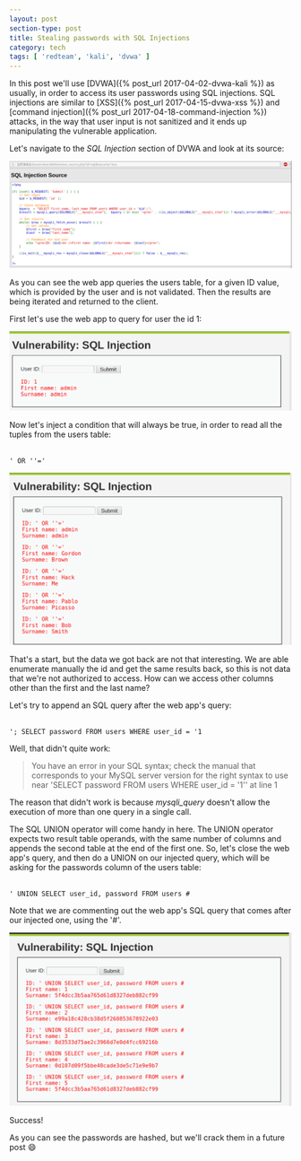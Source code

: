 ```yaml
---
layout: post
section-type: post
title: Stealing passwords with SQL Injections
category: tech
tags: [ 'redteam', 'kali', 'dvwa' ]
---
```

In this post we'll use [DVWA]({% post_url 2017-04-02-dvwa-kali %}) as usually, in order to access its user passwords using SQL injections.
SQL injections are similar to [XSS]({% post_url 2017-04-15-dvwa-xss %}) and [command injection]({% post_url 2017-04-18-command-injection %}) attacks, in the way that user input is not sanitized and it ends up manipulating the vulnerable application.

Let's navigate to the *SQL Injection* section of DVWA and look at its source:

![sqli](/img/posts/sqli/sqli-source.png)

As you can see the web app queries the users table, for a given ID value, which is provided by the user and is not validated.
Then the results are being iterated and returned to the client.

First let's use the web app to query for user the id 1:

![sqli](/img/posts/sqli/sqli.png)

Now let's inject a condition that will always be true, in order to read all the tuples from the users table:

<pre><code data-trim class="bash">
' OR ''='
</code></pre>

![sqli](/img/posts/sqli/sqli-0.png)

That's a start, but the data we got back are not that interesting.
We are able enumerate manually the id and get the same results back, so this is not data that we're not authorized to access.
How can we access other columns other than the first and the last name?

Let's try to append an SQL query after the web app's query:

<pre><code data-trim class="bash">
'; SELECT password FROM users WHERE user_id = '1
</code></pre>

Well, that didn't quite work:

> You have an error in your SQL syntax; check the manual that corresponds to your MySQL server version for the right syntax to use near 'SELECT password FROM users WHERE user_id = '1'' at line 1

The reason that didn't work is because *mysqli_query* doesn't allow the execution of more than one query in a single call.

The SQL UNION operator will come handy in here.
The UNION operator expects two result table operands, with the same number of columns and appends the second table at the end of the first one.
So, let's close the web app's query, and then do a UNION on our injected query, which will be asking for the passwords column of the users table:

<pre><code data-trim class="bash">
' UNION SELECT user_id, password FROM users #
</code></pre>

Note that we are commenting out the web app's SQL query that comes after our injected one, using the '#'.

![sqli-passwords](/img/posts/sqli/sqli-passwords.png)

Success!

As you can see the passwords are hashed, but we'll crack them in a future post :smile:
